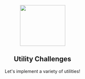 <p align="center"><img width="143px" height="130px" src="https://raw.githubusercontent.com/utility-challenges/utility-challenges/main/logo.png" alt=""></p>

<h2 align="center">Utility Challenges</h2>
<p align="center">
  Let's implement a variety of utilities!
</p>

